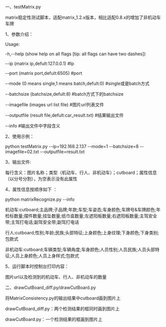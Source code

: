 一、testMatrix.py

matrix稳定性测试脚本，适配matrix_1.2.x版本，相比适配0.8.x的增加了非机动车车牌

1、参数介绍：
 
Usage:
 
-h,--help (show help on all flags [tip: all flags can have two dashes])

--ip (matrix ip,defult:127.0.0.1)   #Ip

--port (matrix port,defult:6505)   #port

--mode (0 means single,1 means batch,defult:0)  #single或是batch方式

--batchsize (batchsize,defult:8)   #batch方式下的batchsize

--imagefile (images url list file)   #图片url列表文件

--outputfile (result file,defult:car_result.txt) #结果输出文件

--info  #输出文件中字段含义


2、使用示例：

python testMatrix.py --ip=192.168.2.137  --mode=1 --batchsize=8  --imagefile=02.txt --outputfile=result.txt


3、输出文件: 

每行含义：图片名称；类型（机动车、行人、非机动车）；cutboard；属性信息（以分号分割），为空表示没有此属性



4、属性信息按顺序如下 ：

python matrixRecognize.py --info

机动车:cutboard;主品牌;子品牌;年款;车型;车姿态;车身颜色;车牌号&车牌颜色;年检标数量;摆件数量;挂坠数量;纸巾盒数量;左遮阳板数量;右遮阳板数量;主驾安全带;主驾打电话;副驾安全带;副驾打电话

行人:cutboard;性别;年龄;民族;头部特征;上身颜色;上身纹理;下身颜色;下身类别;包款式

非机动车:cutboard;车辆类型;车辆角度;车身颜色;人员性别;人员民族;人员头部特征;人员上身颜色;人员上身样式;包款式



5、运行脚本时控制台打印内容：

图片url以及检测到的机动车、行人、非机动车的数量


二、drawCutBoard_diff.py/drawCutBoard.py

将MatrixConsistency.py的输出结果中cutboard画到图片上

drawCutBoard_diff.py：两个检测结果的框同时画到图片上

drawCutBoard.py：一个检测结果的框画到图片上
